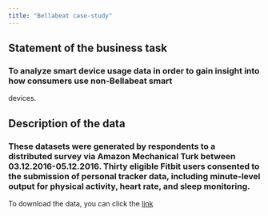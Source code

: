 ```yaml
---
title: "Bellabeat case-study"
---
```

## Statement of the business task
### To analyze smart device usage data in order to gain insight into how consumers use non-Bellabeat smart
devices.
## Description of the data
### These datasets were generated by respondents to a distributed survey via Amazon Mechanical Turk between 03.12.2016-05.12.2016. Thirty eligible Fitbit users consented to the submission of personal tracker data, including minute-level output for physical activity, heart rate, and sleep monitoring.
To download the data, you can click the [link](https://www.kaggle.com/arashnic/fitbit)































































































































































